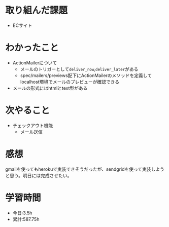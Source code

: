 # 取り組んだ課題
- ECサイト
# わかったこと
- ActionMailerについて
  - メールのトリガーとして`deliver_now`,`deliver_later`がある
  - spec/mailers/previews配下にActionMailerのメソッドを定義してlocalhost環境でメールのプレビューが確認できる
- メールの形式にはhtmlとtext型がある
# 次やること
- チェックアウト機能
  - メール送信
# 感想
gmailを使ってもherokuで実装できそうだったが、sendgridを使って実装しようと思う。明日には完成させたい。
# 学習時間
- 今日:3.5h
- 累計:587.75h